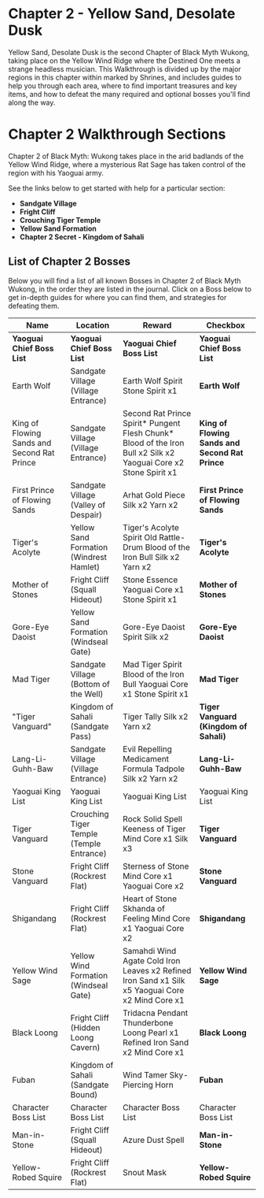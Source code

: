 # Chapter 2 - Yellow Sand, Desolate Dusk

Yellow Sand, Desolate Dusk is the second Chapter of Black Myth Wukong, taking place on the Yellow Wind Ridge where the Destined One meets a strange headless musician. This Walkthrough is divided up by the major regions in this chapter within marked by Shrines, and includes guides to help you through each area, where to find important treasures and key items, and how to defeat the many required and optional bosses you'll find along the way. 

# Chapter 2 Walkthrough Sections

Chapter 2 of Black Myth: Wukong takes place in the arid badlands of the Yellow Wind Ridge, where a mysterious Rat Sage has taken control of the region with his Yaoguai army. 

See the links below to get started with help for a particular section: 

  * **Sandgate Village**
* **Fright Cliff**
* **Crouching Tiger Temple**
* **Yellow Sand Formation**
* **Chapter 2 Secret - Kingdom of Sahali**

##  List of Chapter 2 Bosses

Below you will find a list of all known Bosses in Chapter 2 of Black Myth Wukong, in the order they are listed in the journal. Click on a Boss below to get in-depth guides for where you can find them, and strategies for defeating them. 

Name | Location | Reward | Checkbox   
---|---|---|---  
**Yaoguai Chief Boss List** | **Yaoguai Chief Boss List** | **Yaoguai Chief Boss List** | **Yaoguai Chief Boss List** 
Earth Wolf | Sandgate Village (Village Entrance) | Earth Wolf Spirit Stone Spirit x1 | **Earth Wolf** 
King of Flowing Sands and Second Rat Prince | Sandgate Village (Village Entrance) | Second Rat Prince Spirit* Pungent Flesh Chunk* Blood of the Iron Bull x2 Silk x2 Yaoguai Core x2 Stone Spirit x1 | **King of Flowing Sands and Second Rat Prince** 
First Prince of Flowing Sands | Sandgate Village (Valley of Despair) | Arhat Gold Piece Silk x2 Yarn x2 | **First Prince of Flowing Sands** 
Tiger's Acolyte | Yellow Sand Formation (Windrest Hamlet) | Tiger's Acolyte Spirit Old Rattle-Drum Blood of the Iron Bull Silk x2 Yarn x2 | **Tiger's Acolyte** 
Mother of Stones | Fright Cliff (Squall Hideout) | Stone Essence Yaoguai Core x1 Stone Spirit x1 | **Mother of Stones** 
Gore-Eye Daoist | Yellow Sand Formation (Windseal Gate) | Gore-Eye Daoist Spirit Silk x2 | **Gore-Eye Daoist** 
Mad Tiger | Sandgate Village (Bottom of the Well) | Mad Tiger Spirit Blood of the Iron Bull Yaoguai Core x1 Stone Spirit x1 | **Mad Tiger** 
"Tiger Vanguard" | Kingdom of Sahali (Sandgate Pass) | Tiger Tally Silk x2 Yarn x2 | **Tiger Vanguard (Kingdom of Sahali)** 
Lang-Li-Guhh-Baw | Sandgate Village (Village Entrance) | Evil Repelling Medicament Formula Tadpole Silk x2 Yarn x2 | **Lang-Li-Guhh-Baw** 
Yaoguai King List | Yaoguai King List | Yaoguai King List | Yaoguai King List 
Tiger Vanguard | Crouching Tiger Temple (Temple Entrance) | Rock Solid Spell Keeness of Tiger Mind Core x1 Silk x3 | **Tiger Vanguard** 
Stone Vanguard | Fright Cliff (Rockrest Flat) | Sterness of Stone Mind Core x1 Yaoguai Core x2 | **Stone Vanguard** 
Shigandang | Fright Cliff (Rockrest Flat) | Heart of Stone Skhanda of Feeling Mind Core x1 Yaoguai Core x2 | **Shigandang** 
Yellow Wind Sage | Yellow Wind Formation (Windseal Gate) | Samahdi Wind Agate Cold Iron Leaves x2 Refined Iron Sand x1 Silk x5 Yaoguai Core x2 Mind Core x1 | **Yellow Wind Sage** 
Black Loong | Fright Cliff (Hidden Loong Cavern) | Tridacna Pendant Thunderbone Loong Pearl x1 Refined Iron Sand x2 Mind Core x1 | **Black Loong** 
Fuban | Kingdom of Sahali (Sandgate Bound) | Wind Tamer Sky-Piercing Horn | **Fuban** 
Character Boss List | Character Boss List | Character Boss List | Character Boss List 
Man-in-Stone | Fright Cliff (Squall Hideout) | Azure Dust Spell | **Man-in-Stone** 
Yellow-Robed Squire | Fright Cliff (Rockrest Flat) | Snout Mask | **Yellow-Robed Squire** 
